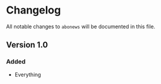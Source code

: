 # Changelog

All notable changes to `abonews` will be documented in this file.

## Version 1.0

### Added
- Everything
